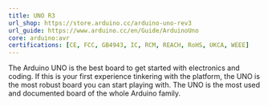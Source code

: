 ```yaml
---
title: UNO R3
url_shop: https://store.arduino.cc/arduino-uno-rev3
url_guide: https://www.arduino.cc/en/Guide/ArduinoUno
core: arduino:avr
certifications: [CE, FCC, GB4943, IC, RCM, REACH, RoHS, UKCA, WEEE]
---
```


The Arduino UNO is the best board to get started with electronics and coding. If this is your first experience tinkering with the platform, the UNO is the most robust board you can start playing with. The UNO is the most used and documented board of the whole Arduino family.